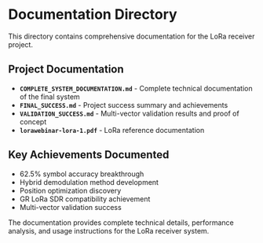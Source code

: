 # Documentation Directory

This directory contains comprehensive documentation for the LoRa receiver project.

## Project Documentation

- **`COMPLETE_SYSTEM_DOCUMENTATION.md`** - Complete technical documentation of the final system
- **`FINAL_SUCCESS.md`** - Project success summary and achievements  
- **`VALIDATION_SUCCESS.md`** - Multi-vector validation results and proof of concept
- **`lorawebinar-lora-1.pdf`** - LoRa reference documentation

## Key Achievements Documented

- 62.5% symbol accuracy breakthrough
- Hybrid demodulation method development
- Position optimization discovery
- GR LoRa SDR compatibility achievement
- Multi-vector validation success

The documentation provides complete technical details, performance analysis, and usage instructions for the LoRa receiver system.
